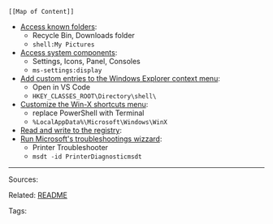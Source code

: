 
```dynamic-embed
[[Map of Content]]
```


<ul class="dataview list-view-ul"><li><span><a aria-label-position="top" aria-label="Access known folders.md" data-href="Access known folders.md" href="Access known folders.md" class="internal-link" target="_blank" rel="noopener">Access known folders</a></span>: <ul class="dataview dataview-ul dataview-result-list-ul"><li class="dataview-result-list-li"><span>Recycle Bin, Downloads folder</span></li><li class="dataview-result-list-li"><span><code>shell:My Pictures</code></span></li></ul></li><li><span><a aria-label-position="top" aria-label="Access system components.md" data-href="Access system components.md" href="Access system components.md" class="internal-link" target="_blank" rel="noopener">Access system components</a></span>: <ul class="dataview dataview-ul dataview-result-list-ul"><li class="dataview-result-list-li"><span>Settings, Icons, Panel, Consoles</span></li><li class="dataview-result-list-li"><span><code>ms-settings:display</code></span></li></ul></li><li><span><a aria-label-position="top" aria-label="Add custom entries to the Windows Explorer context menu.md" data-href="Add custom entries to the Windows Explorer context menu.md" href="Add custom entries to the Windows Explorer context menu.md" class="internal-link" target="_blank" rel="noopener">Add custom entries to the Windows Explorer context menu</a></span>: <ul class="dataview dataview-ul dataview-result-list-ul"><li class="dataview-result-list-li"><span>Open in VS Code</span></li><li class="dataview-result-list-li"><span><code>HKEY_CLASSES_ROOT\Directory\shell\</code></span></li></ul></li><li><span><a aria-label-position="top" aria-label="Customize the Win-X shortcuts menu.md" data-href="Customize the Win-X shortcuts menu.md" href="Customize the Win-X shortcuts menu.md" class="internal-link" target="_blank" rel="noopener">Customize the Win-X shortcuts menu</a></span>: <ul class="dataview dataview-ul dataview-result-list-ul"><li class="dataview-result-list-li"><span>replace PowerShell with Terminal</span></li><li class="dataview-result-list-li"><span><code>%LocalAppData%\Microsoft\Windows\WinX</code></span></li></ul></li><li><span><a aria-label-position="top" aria-label="Read and write to the registry.md" data-href="Read and write to the registry.md" href="Read and write to the registry.md" class="internal-link" target="_blank" rel="noopener">Read and write to the registry</a></span>: <ul class="dataview dataview-ul dataview-result-list-ul"></ul></li><li><span><a aria-label-position="top" aria-label="Run Microsoft's troubleshootings wizzard.md" data-href="Run Microsoft's troubleshootings wizzard.md" href="Run Microsoft's troubleshootings wizzard.md" class="internal-link" target="_blank" rel="noopener">Run Microsoft's troubleshootings wizzard</a></span>: <ul class="dataview dataview-ul dataview-result-list-ul"><li class="dataview-result-list-li"><span>Printer Troubleshooter</span></li><li class="dataview-result-list-li"><span><code>msdt -id PrinterDiagnosticmsdt</code></span></li></ul></li></ul>

---


Sources:

Related:
[README](README.md)

Tags:

